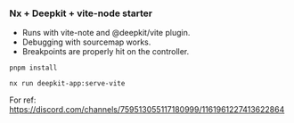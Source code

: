 ### Nx + Deepkit + vite-node starter

- Runs with vite-note and @deepkit/vite plugin.
- Debugging with sourcemap works.
- Breakpoints are properly hit on the controller.

```shell
pnpm install
```

```shell
nx run deepkit-app:serve-vite
```

For ref:
https://discord.com/channels/759513055117180999/1161961227413622864
